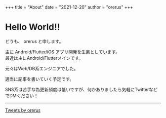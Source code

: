 +++
title = "About"
date = "2021-12-20"
author = "orerus"
+++

# Hello World!!

どうも、 orerus と申します。

主に Android/Flutter/iOS アプリ開発を生業としています。  
最近は主にAndroid/Flutterメインです。

元々はWeb/DB系エンジニアでした。

適当に記事を書いていく予定です。

SNS系は苦手な為更新頻度は低いですが、何かありましたら気軽にTwitterなどでDMください！

---

<a class="twitter-timeline" data-width="500" data-height="1000" data-theme="dark" href="https://twitter.com/orerus?ref_src=twsrc%5Etfw">Tweets by orerus</a> <script async src="https://platform.twitter.com/widgets.js" charset="utf-8"></script>
